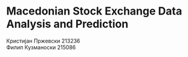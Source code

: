 # Macedonian Stock Exchange Data Analysis and Prediction
Кристијан Пржевски 213236 <br>
Филип Кузманоски 215086
